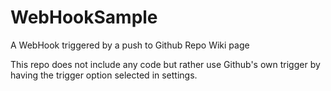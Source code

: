 # WebHookSample
A WebHook triggered by a push to Github Repo Wiki page

This repo does not include any code but rather use Github's own trigger by having the trigger option selected in settings.
